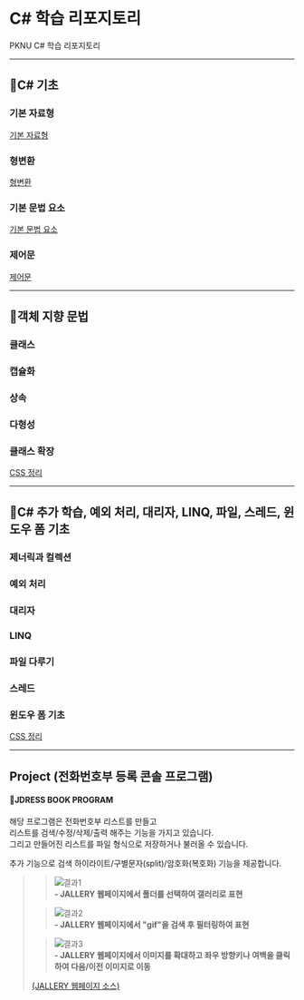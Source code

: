 # C# 학습 리포지토리

PKNU C# 학습 리포지토리

------------------------
## 📕C# 기초

### 기본 자료형
[기본 자료형](01_HTML)
### 형변환
[형변환](01_HTML)
### 기본 문법 요소
[기본 문법 요소](01_HTML)
### 제어문
[제어문](01_HTML)

------------------------
## 📙객체 지향 문법

### 클래스

### 캡슐화

### 상속

### 다형성

### 클래스 확장

[CSS 정리](02_CSS)

------------------------
## 📗C# 추가 학습, 예외 처리, 대리자, LINQ, 파일, 스레드, 윈도우 폼 기초

### 제너릭과 컬렉션

### 예외 처리

### 대리자

### LINQ

### 파일 다루기

### 스레드

### 윈도우 폼 기초

[CSS 정리](02_CSS)

------------------------
## Project (전화번호부 등록 콘솔 프로그램)

#### 📑JDRESS BOOK PROGRAM
해당 프로그램은 전화번호부 리스트를 만들고<br/>
리스트를 검색/수정/삭제/출력 해주는 기능을 가지고 있습니다.<br/>
그리고 만들어진 리스트를 파일 형식으로 저장하거나 불러올 수 있습니다.<br/>

추가 기능으로 검색 하이라이트/구별문자(split)/암호화(복호화) 기능을 제공합니다.

>>![결과1](ref_images/intro_page.png "전체 웹페이지")  
>>**- JALLERY 웹페이지에서 폴더를 선택하여 갤러리로 표현**
>     
>           
>     
>>![결과2](ref_images/search_page.png "웹페이지 검색")  
>>**- JALLERY 웹페이지에서 "gif"을 검색 후 필터링하여 표현**
>   
>   
>     
>>![결과3](ref_images/move_page.png "웹페이지 이동")  
>>**- JALLERY 웹페이지에서 이미지를 확대하고 좌우 방향키나 여백을 클릭하여 다음/이전 이미지로 이동**
>   
>         
>   
>[(JALLERY 웹페이지 소스)](04_PROJECT)

